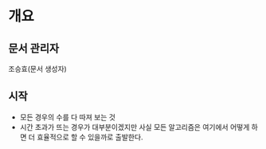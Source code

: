 # 개요
## 문서 관리자
조승효(문서 생성자)
## 시작
 - 모든 경우의 수를 다 따져 보는 것
 - 시간 초과가 뜨는 경우가 대부분이겠지만 사실 모든 알고리즘은 여기에서 어떻게 하면 더 효율적으로 할 수 있을까로 출발한다.